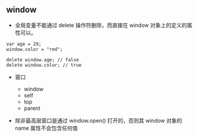 ## window

- 全局变量不能通过 delete 操作符删除，而直接在 window 对象上的定义的属性可以。
```
var age = 29;
window.color = "red";

delete window.age; // false
delete window.color; // true
```

- 窗口
	- window
	- self
	- top
	- parent

- 除非最高层窗口是通过 window.open() 打开的，否则其 window 对象的 name 属性不会包含任何值

